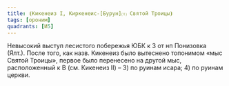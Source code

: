 ```yaml
---
title: ⦗Кикенеиз I, Киркенеис-[Бурун]⒯ Святой Троицы⦘
tags: [ороним]
quadrants: [И5]
---
```


Невысокий выступ лесистого побережья ЮБК к З от нп Понизовка (Ялт.). После того,
как назв. Кикенеиз было вытеснено топонимом «мыс Святой Троицы», первое было
перенесено на другой мыс, расположенный к В (см. Кикенеиз II) – 3) по руинам
исара; 4) по руинам церкви.

